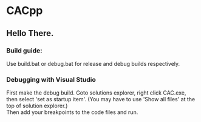 # CACpp
## Hello There.

### Build guide:
Use build.bat or debug.bat for release and debug builds respectively.

### Debugging with Visual Studio
First make the debug build.
Goto solutions explorer, right click CAC.exe, then select 'set as startup item'. (You may have to use 'Show all files' at the top of solution explorer.)  
Then add your breakpoints to the code files and run.